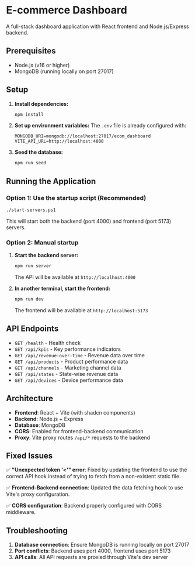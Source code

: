 # E-commerce Dashboard

A full-stack dashboard application with React frontend and Node.js/Express backend.

## Prerequisites

- Node.js (v16 or higher)
- MongoDB (running locally on port 27017)

## Setup

1. **Install dependencies:**
   ```bash
   npm install
   ```

2. **Set up environment variables:**
   The `.env` file is already configured with:
   ```
   MONGODB_URI=mongodb://localhost:27017/ecom_dashboard
   VITE_API_URL=http://localhost:4000
   ```

3. **Seed the database:**
   ```bash
   npm run seed
   ```

## Running the Application

### Option 1: Use the startup script (Recommended)
```bash
./start-servers.ps1
```
This will start both the backend (port 4000) and frontend (port 5173) servers.

### Option 2: Manual startup

1. **Start the backend server:**
   ```bash
   npm run server
   ```
   The API will be available at `http://localhost:4000`

2. **In another terminal, start the frontend:**
   ```bash
   npm run dev
   ```
   The frontend will be available at `http://localhost:5173`

## API Endpoints

- `GET /health` - Health check
- `GET /api/kpis` - Key performance indicators
- `GET /api/revenue-over-time` - Revenue data over time
- `GET /api/products` - Product performance data
- `GET /api/channels` - Marketing channel data
- `GET /api/states` - State-wise revenue data
- `GET /api/devices` - Device performance data

## Architecture

- **Frontend**: React + Vite (with shadcn components)
- **Backend**: Node.js + Express
- **Database**: MongoDB
- **CORS**: Enabled for frontend-backend communication
- **Proxy**: Vite proxy routes `/api/*` requests to the backend

## Fixed Issues

✅ **"Unexpected token '<'" error**: Fixed by updating the frontend to use the correct API hook instead of trying to fetch from a non-existent static file.

✅ **Frontend-Backend connection**: Updated the data fetching hook to use Vite's proxy configuration.

✅ **CORS configuration**: Backend properly configured with CORS middleware.

## Troubleshooting

1. **Database connection**: Ensure MongoDB is running locally on port 27017
2. **Port conflicts**: Backend uses port 4000, frontend uses port 5173
3. **API calls**: All API requests are proxied through Vite's dev server
